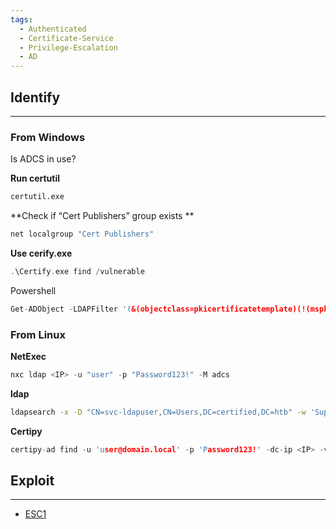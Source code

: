 ```yaml
---
tags:
  - Authenticated
  - Certificate-Service
  - Privilege-Escalation
  - AD
---
```

## Identify
---
### From Windows

Is ADCS in use?

**Run certutil** 
```bash
certutil.exe
```

**Check if “Cert Publishers” group exists **
```C
net localgroup "Cert Publishers"
```
**Use cerify.exe**
```C
.\Certify.exe find /vulnerable
```
Powershell
```C
Get-ADObject -LDAPFilter '(&(objectclass=pkicertificatetemplate)(!(mspki-enrollment-flag:1.2.840.113556.1.4.804:=2))(|(mspki-ra-signature=0)(!(mspki-ra-signature=*)))(|(pkiextendedkeyusage=1.3.6.1.4.1.311.20.2.2)(pkiextendedkeyusage=1.3.6.1.5.5.7.3.2) (pkiextendedkeyusage=1.3.6.1.5.2.3.4))(mspki-certificate-name-flag:1.2.840.113556.1.4.804:=1))' -SearchBase 'CN=Configuration,DC=Domain,DC=local'
```
### From Linux
**NetExec**
```C
nxc ldap <IP> -u "user" -p "Password123!" -M adcs
```
**ldap**
```bash
ldapsearch -x -D "CN=svc-ldapuser,CN=Users,DC=certified,DC=htb" -w 'SuperSecretPass' -b "DC=certified,DC=htb" "(&(objectClass=pKIEnrollmentService))" -H ldap://10.129.229.25
```
**Certipy**
```C
certipy-ad find -u 'user@domain.local' -p 'Password123!' -dc-ip <IP> -vulnerable -stdout
```
## Exploit
---

- [ESC1](ESC1.md)


